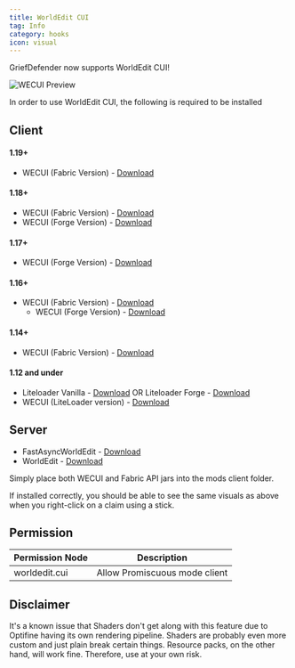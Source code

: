 ```yaml
---
title: WorldEdit CUI
tag: Info
category: hooks
icon: visual
---
```


GriefDefender now supports WorldEdit CUI!

![WECUI Preview](https://i.IMGur.com/dYyUx6m.gif)

In order to use WorldEdit CUI, the following is required to be installed  

## Client 

#### 1.19+
* WECUI (Fabric Version) - [Download](https://github.com/EngineHub/WorldEditCUI)

#### 1.18+ 
* WECUI (Fabric Version) - [Download](https://www.curseforge.com/minecraft/mc-mods/worldeditcui-fabric/files/all?filter-game-version=1738749986%3a73250)
* WECUI (Forge Version) - [Download](https://www.curseforge.com/minecraft/mc-mods/worldeditcui-forge-edition-3/files/all?filter-game-version=1738749986%3a73250)

#### 1.17+
 * WECUI (Forge Version) - [Download](https://www.curseforge.com/minecraft/mc-mods/worldeditcui-forge-edition-3/files/all?filter-game-version=1738749986%3a73242)

#### 1.16+
* WECUI (Fabric Version) - [Download](https://www.curseforge.com/minecraft/mc-mods/worldeditcui-fabric/files/all?filter-game-version=1738749986%3a70886)
  * WECUI (Forge Version) - [Download](https://www.curseforge.com/minecraft/mc-mods/worldeditcui-forge-edition-3/files/all?filter-game-version=1738749986%3a70886)

#### 1.14+
* WECUI (Fabric Version) - [Download](https://github.com/mikroskeem/WorldEditCUI#installation) 

#### 1.12 and under
* Liteloader Vanilla - [Download](https://www.liteloader.com/download)    OR    Liteloader Forge - [Download](https://jenkins.liteloader.com/job/LiteLoader%201.12.2/lastSuccessfulBuild/artifact/build/libs/liteloader-1.12.2-SNAPSHOT-release.jar)
* WECUI (LiteLoader version) - [Download](https://minecraft.curseforge.com/projects/worldeditcui)

## Server
* FastAsyncWorldEdit - [Download](https://intellectualsites.github.io/download/fawe.html)
* WorldEdit - [Download](https://builds.enginehub.org/job/worldedit?branch=master)

Simply place both WECUI and Fabric API jars into the mods client folder.

If installed correctly, you should be able to see the same visuals as above when you right-click on a claim using a stick.

## Permission

Permission Node                                    | Description | 
-------------------------------------------------| --------------|
worldedit.cui | Allow Promiscuous mode client

## Disclaimer

It's a known issue that Shaders don't get along with this feature due to Optifine having its own rendering pipeline. Shaders are probably even more custom and just plain break certain things. Resource packs, on the other hand, will work fine. Therefore, use at your own risk.